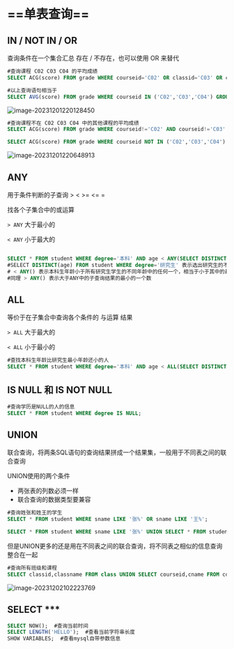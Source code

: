 # ==单表查询==

## IN / NOT IN /  OR

查询条件在一个集合汇总 存在 / 不存在，也可以使用 OR 来替代

```sql
#查询课程 C02 C03 C04 的平均成绩
SELECT ACG(score) FROM grade WHERE courseid='C02' OR classid='C03' OR classid='C04' GROUP BY courseid;

#以上查询语句相当于
SELECT AVG(score) FROM grade WHERE courseid IN ('C02','C03','C04') GROUP BY courseid;
```

![image-20231201220128450](https://gitee.com/ymq_typroa/typroa/raw/main/image-20231201220128450.png)



```sql
#查询课程不在 C02 C03 C04 中的其他课程的平均成绩
SELECT ACG(score) FROM grade WHERE courseid!='C02' AND courseid!='C03' AND courseid!='C04'; 

SELECT ACG(score) FROM grade WHERE courseid NOT IN ('C02','C03','C04') GROUP BY courseid;
```

![image-20231201220648913](https://gitee.com/ymq_typroa/typroa/raw/main/image-20231201220648913.png)





## ANY

用于条件判断的子查询  >  <  >=  <= = 

找各个子集合中的或运算

`> ANY` 大于最小的

`< ANY` 小于最大的

```sql

SELECT * FROM student WHERE degree='本科' AND age < ANY(SELECT DISTINCT(age) FROM student WHERE degree='研究生');
#SELECT DISTINCT(age) FROM student WHERE degree='研究生' 表示选出研究生的不同年龄
# < ANY() 表示本科生年龄小于所有研究生学生的不同年龄中的任何一个，相当于小于其中的最大一个数
#同理 > ANY() 表示大于ANY中的子查询结果的最小的一个数
```



## ALL

等价于在子集合中查询各个条件的 与运算 结果

`> ALL` 大于最大的

`< ALL` 小于最小的

```SQL
#查找本科生年龄比研究生最小年龄还小的人
SELECT * FROM student WHERE degree='本科' AND age < ALL(SELECT DISTINCT(age) FROM student WHERE degree='研究生');
```



## IS NULL 和 IS NOT NULL

```SQL
#查询学历是NULL的人的信息
SELECT * FROM student WHERE degree IS NULL;
```





## UNION

联合查询，将两条SQL语句的查询结果拼成一个结果集，一般用于不同表之间的联合查询

UNION使用的两个条件

- 两张表的列数必须一样
- 联合查询的数据类型要兼容

```sql
#查询姓张和姓王的学生
SELECT * FROM student WHERE sname LIKE '张%' OR sname LIKE '王%';

SELECT * FROM student WHERE sname LIKE '张%' UNION SELECT * FROM student WHERE sname LIKE '王%';
```

但是UNION更多的还是用在不同表之间的联合查询，将不同表之相似的信息查询整合在一起

```sql
#查询所有班级和课程
SELECT classid,classname FROM class UNION SELECT courseid,cname FROM course;
```

![image-20231202102223769](https://gitee.com/ymq_typroa/typroa/raw/main/image-20231202102223769.png)



## SELECT ***



```SQL
SELECT NOW();  #查询当前时间
SELECT LENGTH('HELLO');  #查看当前字符串长度
SHOW VARIABLES;  #查看mysql自带参数信息
```

